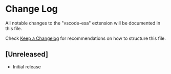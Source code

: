 # Change Log
All notable changes to the "vscode-esa" extension will be documented in this file.

Check [Keep a Changelog](http://keepachangelog.com/) for recommendations on how to structure this file.

## [Unreleased]
- Initial release